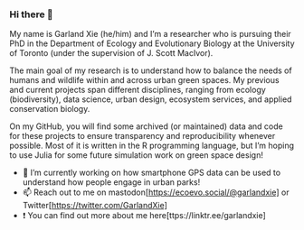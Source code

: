 ### Hi there 👋

My name is Garland Xie (he/him) and I’m a researcher who is pursuing their PhD in the Department of Ecology and Evolutionary Biology at the University of Toronto (under the supervision of J. Scott MacIvor). 

The main goal of my research is to understand how to balance the needs of humans and wildlife within and across urban green spaces. My previous and current projects span different disciplines, ranging from ecology (biodiversity), data science, urban design, ecosystem services, and applied conservation biology.

On my GitHub, you will find some archived (or maintained) data and code for these projects to ensure transparency and reproducibility whenever possible. Most of it is written in the R programming language, but I’m hoping to use Julia for some future simulation work on green space design!

- 🔭 I’m currently working on how smartphone GPS data can be used to understand how people engage in urban parks!
- 📫 Reach out to me on mastodon[https://ecoevo.social/@garlandxie] or Twitter[https://twitter.com/GarlandXie]
- ❗ You can find out more about me here[ttps://linktr.ee/garlandxie]

